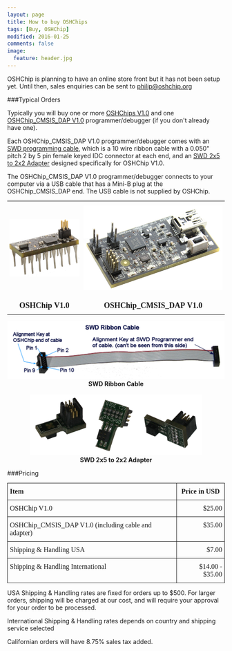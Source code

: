 ```yaml
---
layout: page
title: How to buy OSHChips
tags: [Buy, OSHChip]
modified: 2016-01-25
comments: false
image:
  feature: header.jpg
---
```


OSHChip is planning to have an online store front but it has not been setup yet.
Until then, sales enquiries can be sent to [philip@oshchip.org](mailto:philip@oshchip.org)

###Typical Orders

Typically you will buy one or more [OSHChips V1.0](/products/OSHChip_V1.0_Product.html)
and one [OSHChip_CMSIS_DAP&nbsp;V1.0](/products/OSHChip_CMSIS_DAP_V1.0_Product.html)
programmer/debugger (if you don't already have one).

Each OSHChip_CMSIS_DAP&nbsp;V1.0 programmer/debugger comes with an
[SWD programming cable](/products/Programming_Cable.html), which is a
10 wire ribbon cable with a 0.050" pitch 2&nbsp;by&nbsp;5
pin female keyed IDC connector at each end, and an [SWD 2x5 to 2x2 Adapter](/products/OSHChip_SWD_2x2_Adapter.html)
designed specifically for OSHChip V1.0.

The OSHChip_CMSIS_DAP&nbsp;V1.0 programmer/debugger connects to your computer via a
USB cable that has a Mini-B plug at the OSHChip_CMSIS_DAP end. The USB
cable is not supplied by OSHChip.

<style type="text/css">
.tgtable1  {border-collapse:collapse;border-spacing:0;border:none;}
.tgtable1 td{font-family:Arial, sans-serif;font-size:18px;padding:10px 5px;border-style:solid;border-width:0px;overflow:hidden;word-break:normal;}
.tgtable1 th{font-family:Arial, sans-serif;font-size:18px;font-weight:normal;padding:10px 5px;border-style:solid;border-width:0px;overflow:hidden;word-break:normal;}
.tgtable1 .tgtable1-x4jz{font-weight:bold;font-family:"Times New Roman", Times, serif !important;;text-align:center}
</style>
<table class="tgtable1">
  <tr>
    <th class="tgtable1-x4jz"><img src="/images/OSHChip_on_white_background.jpg" width="200"></th>
    <th class="tgtable1-x4jz"><img src="/images/OSHChip_CMSIS_DAP_V1.0.jpg" width="400"></th>
  </tr>
  <tr>
    <td class="tgtable1-x4jz">OSHChip&nbsp;V1.0</td>
    <td class="tgtable1-x4jz">OSHChip_CMSIS_DAP&nbsp;V1.0</td>
  </tr>
</table>

<center>
<img src="/images/Labeled_Cable.png" width="600"><br>
<b>SWD Ribbon Cable</b>
</center>

<br>

<center>
<img src="/images/SWD_2x5_to_2x2_Adapter.png" width="400"><br>
<b>SWD 2x5 to 2x2 Adapter</b>
</center>

###Pricing

<style type="text/css">
.tgtable2  {border-collapse:collapse;border-spacing:0;}
.tgtable2 td{font-family:Arial, sans-serif;font-size:14px;padding:10px 5px;border-style:solid;border-width:1px;overflow:hidden;word-break:normal;}
.tgtable2 th{font-family:Arial, sans-serif;font-size:14px;font-weight:normal;padding:10px 5px;border-style:solid;border-width:1px;overflow:hidden;word-break:normal;}
.tgtable2 .tgtable2-xdkn{font-size:16px;font-family:"Times New Roman", Times, serif !important;;text-align:right}
.tgtable2 .tgtable2-gz8f{font-weight:bold;font-size:16px;font-family:"Times New Roman", Times, serif !important;}
.tgtable2 .tgtable2-5iem{font-size:16px;font-family:"Times New Roman", Times, serif !important;}
.tgtable2 .tgtable2-0k7u{font-weight:bold;font-size:16px;font-family:"Times New Roman", Times, serif !important;;text-align:left}
.tgtable2 .tgtable2-lptz{font-size:16px;font-family:"Times New Roman", Times, serif !important;;vertical-align:top}
.tgtable2 .tgtable2-ml68{font-size:16px;font-family:"Times New Roman", Times, serif !important;;text-align:right;vertical-align:top}
</style>
<table class="tgtable2">
  <tr>
    <th class="tgtable2-0k7u">Item</th>
    <th class="tgtable2-gz8f">Price in USD</th>
  </tr>
  <tr>
    <td class="tgtable2-5iem">OSHChip V1.0</td>
    <td class="tgtable2-xdkn">$25.00</td>
  </tr>
  <tr>
    <td class="tgtable2-lptz">OSHChip_CMSIS_DAP V1.0 (including cable and adapter)</td>
    <td class="tgtable2-ml68">$35.00</td>
  </tr>
  <tr>
    <td class="tgtable2-lptz">Shipping &amp; Handling USA</td>
    <td class="tgtable2-ml68">$7.00</td>
  </tr>
  <tr>
    <td class="tgtable2-lptz">Shipping &amp; Handling International</td>
    <td class="tgtable2-ml68">$14.00 - $35.00</td>
  </tr>
</table>



USA Shipping &amp; Handling rates are fixed for orders up to $500. For larger orders, shipping
will be charged at our cost, and will require your approval for your order
to be processed.

International Shipping &amp; Handling rates depends on country and shipping service selected

Californian orders will have 8.75% sales tax added.
